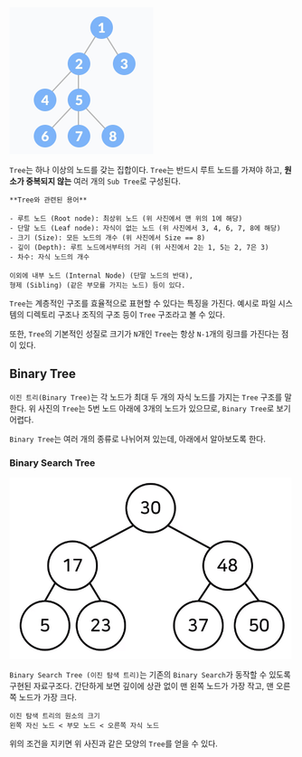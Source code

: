 
![](../image/tree.png)

`Tree`는 하나 이상의 노드를 갖는 집합이다. `Tree`는 반드시 루트 노드를 가져야 하고, **원소가 중복되지 않는** 여러 개의 `Sub Tree`로 구성된다. 

	**Tree와 관련된 용어**
	
	- 루트 노드 (Root node): 최상위 노드 (위 사진에서 맨 위의 1에 해당)
	- 단말 노드 (Leaf node): 자식이 없는 노드 (위 사진에서 3, 4, 6, 7, 8에 해당)
	- 크기 (Size): 모든 노드의 개수 (위 사진에서 Size == 8)
	- 깊이 (Depth): 루트 노드에서부터의 거리 (위 사진에서 2는 1, 5는 2, 7은 3)
	- 차수: 자식 노드의 개수
	
	이외에 내부 노드 (Internal Node) (단말 노드의 반대), 
	형제 (Sibling) (같은 부모를 가지는 노드) 등이 있다.


`Tree`는 계층적인 구조를 효율적으로 표현할 수 있다는 특징을 가진다. 예시로 파일 시스템의 디렉토리 구조나 조직의 구조 등이 `Tree` 구조라고 볼 수 있다.

또한, `Tree`의 기본적인 성질로 크기가 `N`개인 `Tree`는 항상 `N-1`개의 링크를 가진다는 점이 있다.

## Binary Tree

`이진 트리(Binary Tree)`는 각 노드가 최대 두 개의 자식 노드를 가지는 `Tree` 구조를 말한다.  위 사진의 `Tree`는 5번 노드 아래에 3개의 노드가 있으므로, `Binary Tree`로 보기 어렵다.

`Binary Tree`는 여러 개의 종류로 나뉘어져 있는데, 아래에서 알아보도록 한다.

### Binary Search Tree

![](../image/bst.png)

`Binary Search Tree (이진 탐색 트리)`는 기존의 `Binary Search`가 동작할 수 있도록 구현된 자료구조다. 간단하게 보면 깊이에 상관 없이 맨 왼쪽 노드가 가장 작고, 맨 오른쪽 노드가 가장 크다. 

	이진 탐색 트리의 원소의 크기
	왼쪽 자신 노드 < 부모 노드 < 오른쪽 자식 노드

위의 조건을 지키면 위 사진과 같은 모양의 `Tree`를 얻을 수 있다.